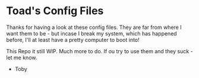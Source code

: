 # Toad's Config Files
Thanks for having a look at these config files. They are far from where I want them to be - but incase I break my system, which has happened before, I'll at least have a pretty computer to boot into! 

This Repo it still WIP. Much more to do. If ou try to use them and they suck - let me know. 

- Toby 
